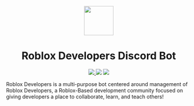 <div align="center">
  <img width="80" src="https://cdn.discordapp.com/avatars/717480384417366196/419a02865ccbafe9f6bc17ce1157cea2.png?size=2048">
  <h1>Roblox Developers Discord Bot</h1>

  <a href="https://discord.gg/6wEYYGZ"> 
    <img src="https://img.shields.io/discord/460572114932465664?logo=discord&style=for-the-badge">
  </a>

  <img src="https://img.shields.io/badge/Powered%20by-Comrade-red?style=for-the-badge">
  <img src="https://img.shields.io/github/contributors/SovietKitsune/RobloxDevelopers?style=for-the-badge">
</div>

Roblox Developers is a multi-purpose bot centered around management of Roblox Developers, a Roblox-Based development community focused on giving developers a place to collaborate, learn, and teach others!
